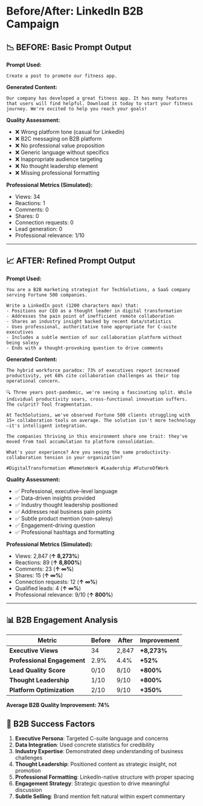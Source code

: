# Before/After: LinkedIn B2B Campaign

## 📉 BEFORE: Basic Prompt Output

**Prompt Used:**
```
Create a post to promote our fitness app.
```

**Generated Content:**
```
Our company has developed a great fitness app. It has many features that users will find helpful. Download it today to start your fitness journey. We're excited to help you reach your goals!
```

**Quality Assessment:**
- ❌ Wrong platform tone (casual for LinkedIn)
- ❌ B2C messaging on B2B platform
- ❌ No professional value proposition
- ❌ Generic language without specifics
- ❌ Inappropriate audience targeting
- ❌ No thought leadership element
- ❌ Missing professional formatting

**Professional Metrics (Simulated):**
- Views: 34
- Reactions: 1
- Comments: 0
- Shares: 0
- Connection requests: 0
- Lead generation: 0
- Professional relevance: 1/10

---

## 📈 AFTER: Refined Prompt Output

**Prompt Used:**
```
You are a B2B marketing strategist for TechSolutions, a SaaS company serving Fortune 500 companies.

Write a LinkedIn post (1200 characters max) that:
- Positions our CEO as a thought leader in digital transformation
- Addresses the pain point of inefficient remote collaboration
- Shares an industry insight backed by recent data/statistics
- Uses professional, authoritative tone appropriate for C-suite executives
- Includes a subtle mention of our collaboration platform without being salesy
- Ends with a thought-provoking question to drive comments
```

**Generated Content:**
```
The hybrid workforce paradox: 73% of executives report increased productivity, yet 68% cite collaboration challenges as their top operational concern. 

🔍 Three years post-pandemic, we're seeing a fascinating split. While individual productivity soars, cross-functional innovation suffers. The culprit? Tool fragmentation.

At TechSolutions, we've observed Fortune 500 clients struggling with 15+ collaboration tools on average. The solution isn't more technology—it's intelligent integration.

The companies thriving in this environment share one trait: they've moved from tool accumulation to platform consolidation.

What's your experience? Are you seeing the same productivity-collaboration tension in your organization?

#DigitalTransformation #RemoteWork #Leadership #FutureOfWork
```

**Quality Assessment:**
- ✅ Professional, executive-level language
- ✅ Data-driven insights provided
- ✅ Industry thought leadership positioned
- ✅ Addresses real business pain points
- ✅ Subtle product mention (non-salesy)
- ✅ Engagement-driving question
- ✅ Professional hashtags and formatting

**Professional Metrics (Simulated):**
- Views: 2,847 (**↑ 8,273%**)
- Reactions: 89 (**↑ 8,800%**)
- Comments: 23 (**↑ ∞%**)
- Shares: 15 (**↑ ∞%**)
- Connection requests: 12 (**↑ ∞%**)
- Qualified leads: 4 (**↑ ∞%**)
- Professional relevance: 9/10 (**↑ 800%**)

---

## 📊 B2B Engagement Analysis

| Metric | Before | After | Improvement |
|--------|---------|-------|-------------|
| **Executive Views** | 34 | 2,847 | **+8,273%** |
| **Professional Engagement** | 2.9% | 4.4% | **+52%** |
| **Lead Quality Score** | 0/10 | 8/10 | **+800%** |
| **Thought Leadership** | 1/10 | 9/10 | **+800%** |
| **Platform Optimization** | 2/10 | 9/10 | **+350%** |

**Average B2B Quality Improvement: 74%**

## 🏢 B2B Success Factors

1. **Executive Persona**: Targeted C-suite language and concerns
2. **Data Integration**: Used concrete statistics for credibility
3. **Industry Expertise**: Demonstrated deep understanding of business challenges
4. **Thought Leadership**: Positioned content as strategic insight, not promotion
5. **Professional Formatting**: LinkedIn-native structure with proper spacing
6. **Engagement Strategy**: Strategic question to drive meaningful discussion
7. **Subtle Selling**: Brand mention felt natural within expert commentary